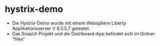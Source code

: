 # hystrix-demo
+ Die Hystrix-Demo wurde mit einem Websphere Liberty Applikationsserver V 8.5.5.7 getestet.
+ Das SoapUI-Projekt und die Dashboard-App befindet sich im Ordner "files"
